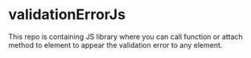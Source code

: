 # validationErrorJs
This repo is containing JS library where you can call function or attach method to element to appear the validation error to any element.
